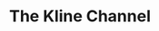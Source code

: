 ---
title: The Kline Channel
position_number: 1.2
parameters:
  - name:
    content:
content_markdown: |-
    This topic sends a new candlestick whenever it is available.
  
left_code_blocks:
  - code_block:
    title:
    language:
right_code_blocks:
  - code_block: |2-
        {
          "type": "subscribe",
          "channels": [
              {
                "name": "kline",
                "symbol": "ETH-USDT",
                "period": "1h" //min,hour,day,week,month
              }
          ]
        }
    title: Subscribe
    language: json
  - code_block: |2-
        {
          "symbol": "ETH-USDT",
          "time": "1605787212",
          "openPrice":"0.2",
          "highestPrice":0.2,
          "lowestPrice":0.3,
          "closePrice":0.1, 
          "period":0.1,
          "count":0.5,
          "volume":1.0,
          "turnover": 10.0
        }
    title: Push Data
    language: json
---